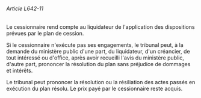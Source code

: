 ###### Article L642-11

Le cessionnaire rend compte au liquidateur de l'application des dispositions prévues par le plan de cession.

Si le cessionnaire n'exécute pas ses engagements, le tribunal peut, à la demande du ministère public d'une part, du liquidateur, d'un créancier, de tout intéressé ou d'office, après avoir recueilli l'avis du ministère public, d'autre part, prononcer la résolution du plan sans préjudice de dommages et intérêts.

Le tribunal peut prononcer la résolution ou la résiliation des actes passés en exécution du plan résolu. Le prix payé par le cessionnaire reste acquis.

